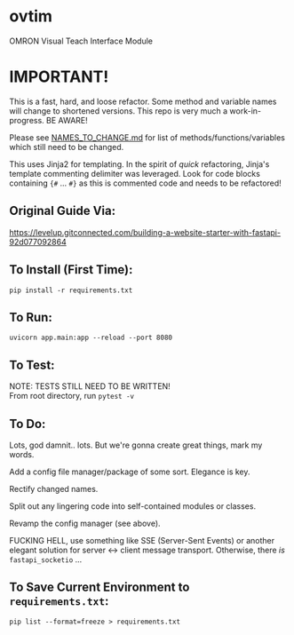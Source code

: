 # ovtim
OMRON Visual Teach Interface Module

# IMPORTANT!
This is a fast, hard, and loose refactor. Some method and variable names will change to shortened versions. This repo is very much a work-in-progress. BE AWARE!  

Please see [NAMES_TO_CHANGE.md](https://github.com/Aztec03hub/ovtim/blob/main/NAMES_TO_CHANGE.md) for list of methods/functions/variables which still need to be changed.  

This uses Jinja2 for templating. In the spirit of *quick* refactoring, Jinja's template commenting delimiter was leveraged. Look for code blocks containing `{#` ... `#}` as this is commented code and needs to be refactored!

## Original Guide Via:
https://levelup.gitconnected.com/building-a-website-starter-with-fastapi-92d077092864

## To Install (First Time):
```shell
pip install -r requirements.txt
```

## To Run:
```shell
uvicorn app.main:app --reload --port 8080
```

## To Test:
NOTE: TESTS STILL NEED TO BE WRITTEN!  
From root directory, run `pytest -v`

## To Do:
Lots, god damnit.. lots. But we're gonna create great things, mark my words.  

Add a config file manager/package of some sort. Elegance is key.  

Rectify changed names.  

Split out any lingering code into self-contained modules or classes.  

Revamp the config manager (see above).  

FUCKING HELL, use something like SSE (Server-Sent Events) or another elegant solution for server <-> client message transport. Otherwise, there *is* `fastapi_socketio` ...  


## To Save Current Environment to `requirements.txt`:
```shell
pip list --format=freeze > requirements.txt
```